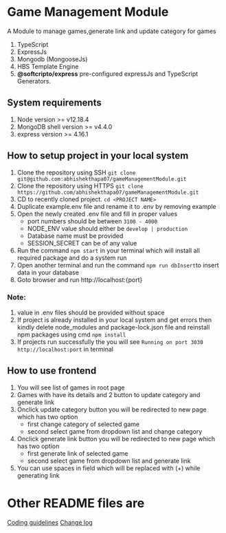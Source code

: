 # Game Management Module

A Module to manage games,generate link and update category for games

1. TypeScript
1. ExpressJs
1. Mongodb (MongooseJs)
1. HBS Template Engine
1. **@softcripto/express** pre-configured expressJs and TypeScript Generators.

## System requirements

1. Node version >= v12.18.4
1. MongoDB shell version >= v4.4.0
1. express version >= 4.16.1

## How to setup project in your local system

1. Clone the repository using SSH `git clone git@github.com:abhishekthapa07/gameManagementModule.git`
1. Clone the repository using HTTPS `git clone https://github.com/abhishekthapa07/gameManagementModule.git`
1. CD to recently cloned project. `cd <PROJECT NAME>`
1. Duplicate example.env file and rename it to .env by removing example
1. Open the newly created .env file and fill in proper values
   - port numbers should be between `3100 - 4000`
   - NODE_ENV value should either be `develop | production`
   - Database name must be provided
   - SESSION_SECRET can be of any value
1. Run the command `npm start` in your terminal which will install all required package and do a system run
1. Open another terminal and run the command `npm run dbInsert`to insert data in your database
1. Goto browser and run http://localhost:{port}

### Note:

1. value in .env files should be provided without space
1. If project is already installed in your local system and get errors then kindly delete node_modules and package-lock.json file and reinstall npm packages using cmd `npm install`
1. If projects run successfully the you will see `Running on port 3030 http://localhost:port` in terminal


## How to use frontend
1. You will see list of games in root page
1. Games with have its details and 2 button to update category and generate link
1. Onclick update category button you will be redirected to new page which has two option
   - first change category of selected game 
   - second select game from dropdown list and change category
1. Onclick generate link button you will be redirected to new page which has two option
   - first generate link of selected game 
   - second select game from dropdown list and generate link
1. You can use spaces in field which will be replaced with (+) while generating link

# Other README files are

[Coding guidelines](./GUIDELINES.md)
[Change log](./CHANGELOGS.md)
